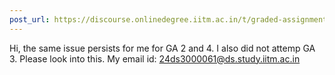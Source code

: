 ```yaml
---
post_url: https://discourse.onlinedegree.iitm.ac.in/t/graded-assignments-dashboard-scores-incorrect-missing/166816/3
---
```

Hi, the same issue persists for me for GA 2 and 4. I also did not attemp GA 3. Please look into this. My email id: 24ds3000061@ds.study.iitm.ac.in
